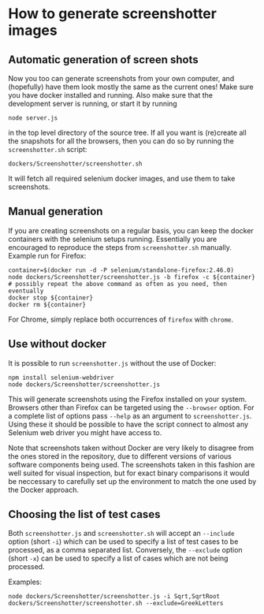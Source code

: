 # How to generate screenshotter images

## Automatic generation of screen shots

Now you too can generate screenshots from your own computer, and (hopefully)
have them look mostly the same as the current ones! Make sure you have docker
installed and running. Also make sure that the development server is running,
or start it by running

    node server.js

in the top level directory of the source tree. If all you want is (re)create
all the snapshots for all the browsers, then you can do so by running the
`screenshotter.sh` script:

    dockers/Screenshotter/screenshotter.sh

It will fetch all required selenium docker images, and use them to
take screenshots.

## Manual generation

If you are creating screenshots on a regular basis, you can keep the
docker containers with the selenium setups running.  Essentially you
are encouraged to reproduce the steps from `screenshotter.sh`
manually.  Example run for Firefox:

    container=$(docker run -d -P selenium/standalone-firefox:2.46.0)
    node dockers/Screenshotter/screenshotter.js -b firefox -c ${container}
    # possibly repeat the above command as often as you need, then eventually
    docker stop ${container}
    docker rm ${container}

For Chrome, simply replace both occurrences of `firefox` with `chrome`.

## Use without docker

It is possible to run `screenshotter.js` without the use of Docker:

    npm install selenium-webdriver
    node dockers/Screenshotter/screenshotter.js

This will generate screenshots using the Firefox installed on your system.
Browsers other than Firefox can be targeted using the `--browser` option.
For a complete list of options pass `--help` as an argument to
`screenshotter.js`.  Using these it should be possible to have the script
connect to almost any Selenium web driver you might have access to.

Note that screenshots taken without Docker are very likely to disagree
from the ones stored in the repository, due to different versions of
various software components being used.  The screenshots taken in this
fashion are well suited for visual inspection, but for exact binary
comparisons it would be neccessary to carefully set up the environment
to match the one used by the Docker approach.

## Choosing the list of test cases

Both `screenshotter.js` and `screenshotter.sh` will accept
an `--include` option (short `-i`) which can be used to specify
a list of test cases to be processed, as a comma separated list.
Conversely, the `--exclude` option (short `-x`) can be used
to specify a list of cases which are not being processed.

Examples:

    node dockers/Screenshotter/screenshotter.js -i Sqrt,SqrtRoot
    dockers/Screenshotter/screenshotter.sh --exclude=GreekLetters
